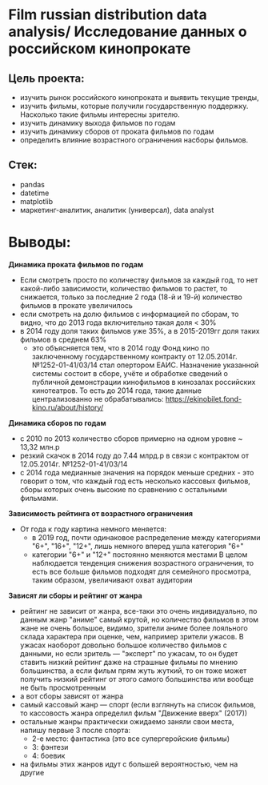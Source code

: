 # Film russian distribution data analysis/ Исследование данных о российском кинопрокате

## Цель проекта:
* изучить рынок российского кинопроката и выявить текущие тренды,
* изучить фильмы, которые получили государственную поддержку. Насколько такие фильмы интересны зрителю.
* изучить динамику выхода фильмов по годам
* изучить динамику сборов от проката фильмов по годам
* определить влияние возрастного ограничения насборы фильмов.

## Стек:
* pandas
* datetime
* matplotlib
* маркетинг-аналитик, аналитик (универсал), data analyst


# Выводы:
**Динамика проката фильмов по годам**
* Если смотреть просто по количеству фильмов за каждый год, то нет какой-либо зависимости, количество фильмов то растет, то снижается, только за последние 2 года (18-й и 19-й) количество фильмов в прокате увеличилось
* если смотреть на долю фильмов с информацией по сборам, то видно, что до 2013 года включительно такая доля < 30%
* в 2014 году доля таких фильмов уже 35%, а в 2015-2019гг доля таких фильмов в среднем 63%
   - это объясняется тем, что в 2014 году Фонд кино по заключенному государственному контракту от 12.05.2014г. №1252-01-41/03/14 стал опертором ЕАИС. Назначение указанной системы состоит в сборе, учёте и обработке сведений о публичной демонстрации кинофильмов в кинозалах российских кинотеатров. То есть до 2014 года, такие данные централизованно не обрабатывались: https://ekinobilet.fond-kino.ru/about/history/

**Динамика сборов по годам**
* с 2010 по 2013 количество сборов примерно на одном уровне ~ 13,32 млн.р
* резкий скачок в 2014 году до 7.44 млрд.р в связи с контрактом от 12.05.2014г. №1252-01-41/03/14
* с 2014 года медианные значения на порядок меньше средних - это говорит о том, что каждый год есть несколько кассовых фильмов, сборы которых очень высокие по сравнению с остальными фильмами.


**Зависимость рейтинга от возрастного ограничения**
* От года к году картина немного меняется:
  - в 2019 год, почти одинаковое распределение между категориями "6+", "16+", "12+", лишь немного вперед ушла категория "6+"
  - категории "6+" и "12+" постоянно меняются местами
В целом наблюдается тенденция снижения возрастного ограничения, то есть все больше фильмов подходят для семейного просмотра, таким образом, увеличивают охват аудитории
  

**Зависят ли сборы и рейтинг от жанра**

* рейтинг не зависит от жанра, все-таки это очень индивидуально, по данным жанр "аниме" самый крутой, но количество фильмов в этом жане не очень большое, видимо, зрители аниме более лояльного склада характера при оценке, чем, например зрители ужасов. В ужасах наоборот довольно большое количество фильмов с данными, но если зритель — "эксперт" по ужасам, то он будет ставить низкий рейтинг даже на страшные фильмы по мнению большинства, а если фильм прям жуть жуткий, то он тоже может получить низкий рейтинг от этого самого большинства или вообще не быть просмотренным
* а вот сборы зависят от жанра
* самый кассовый жанр — спорт (если взглянуть на список фильмов, то кассовость жанра определил фильм "Движение вверх" (2017))
* остальные жанры практически ожидаемо заняли свои места, напишу первые 3 после спорта:
  - 2-е место: фантастика (это все супергеройские фильмы)
  - 3: фэнтези
  - 4: боевик
* на фильмы этих жанров идут с большей вероятностью, чем на другие 

